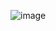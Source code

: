 ![image](https://user-images.githubusercontent.com/33375292/190181852-df890b55-48ff-4f83-a81d-948bc2624189.png)

